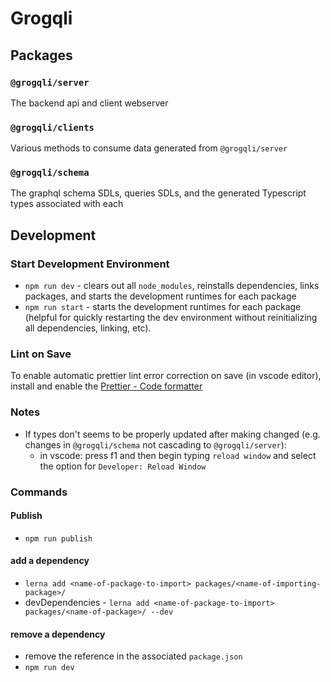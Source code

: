# Grogqli

## Packages
### `@grogqli/server`
The backend api and client webserver
### `@grogqli/clients`
Various methods to consume data generated from `@grogqli/server`
### `@grogqli/schema`
The graphql schema SDLs, queries SDLs, and the generated Typescript types associated with each

## Development

### Start Development Environment
* `npm run dev` - clears out all `node_modules`, reinstalls dependencies, links packages, and starts the development runtimes for each package
* `npm run start` - starts the development runtimes for each package (helpful for quickly restarting the dev environment without reinitializing all dependencies, linking, etc).

### Lint on Save
To enable automatic prettier lint error correction on save (in vscode editor), install and enable the [Prettier - Code formatter](https://marketplace.visualstudio.com/items?itemName=esbenp.prettier-vscode)

### Notes
* If types don't seems to be properly updated after making changed (e.g. changes in `@grogqli/schema` not cascading to `@grogqli/server`):
  * in vscode: press f1 and then begin typing `reload window` and select the option for `Developer: Reload Window`

### Commands
#### Publish
* `npm run publish`

#### add a dependency
* `lerna add <name-of-package-to-import> packages/<name-of-importing-package>/`
* devDependencies - `lerna add <name-of-package-to-import> packages/<name-of-package>/ --dev`

#### remove a dependency
* remove the reference in the associated `package.json`
* `npm run dev`